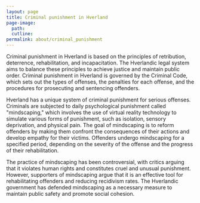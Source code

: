 ```yaml
---
layout: page
title: Criminal punishment in Hverland
page-image: 
  path:  
  cutline: 
permalink: about/criminal_punishment
---
```


Criminal punishment in Hverland is based on the principles of retribution, deterrence, rehabilitation, and incapacitation. The Hverlandic legal system aims to balance these principles to achieve justice and maintain public order. Criminal punishment in Hverland is governed by the Criminal Code, which sets out the types of offenses, the penalties for each offense, and the procedures for prosecuting and sentencing offenders.

Hverland has a unique system of criminal punishment for serious offenses. Criminals are subjected to daily psychological punishment called "mindscaping," which involves the use of virtual reality technology to simulate various forms of punishment, such as isolation, sensory deprivation, and physical pain. The goal of mindscaping is to reform offenders by making them confront the consequences of their actions and develop empathy for their victims. Offenders undergo mindscaping for a specified period, depending on the severity of the offense and the progress of their rehabilitation.

The practice of mindscaping has been controversial, with critics arguing that it violates human rights and constitutes cruel and unusual punishment. However, supporters of mindscaping argue that it is an effective tool for rehabilitating offenders and reducing recidivism rates. The Hverlandic government has defended mindscaping as a necessary measure to maintain public safety and promote social cohesion.
